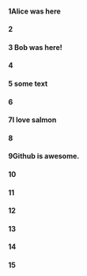 #### 1Alice was here
#### 2
#### 3 Bob was here!
#### 4
#### 5 some text
#### 6
#### 7I love salmon
#### 8
#### 9Github is awesome.
#### 10
#### 11
#### 12
#### 13
#### 14
#### 15
